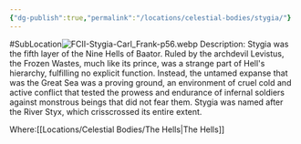 ```yaml
---
{"dg-publish":true,"permalink":"/locations/celestial-bodies/stygia/"}
---
```


#SubLocation![FCII-Stygia-Carl_Frank-p56.webp](/img/user/Images/FCII-Stygia-Carl_Frank-p56.webp)
Description:
Stygia was the fifth layer of the Nine Hells of Baator. Ruled by the archdevil Levistus, the Frozen Wastes, much like its prince, was a strange part of Hell's hierarchy, fulfilling no explicit function. Instead, the untamed expanse that was the Great Sea was a proving ground, an environment of cruel cold and active conflict that tested the prowess and endurance of infernal soldiers against monstrous beings that did not fear them. Stygia was named after the River Styx, which crisscrossed its entire extent.

Where:[[Locations/Celestial Bodies/The Hells\|The Hells]]